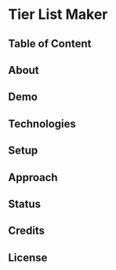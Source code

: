 # Tier List Maker
## Table of Content
## About
## Demo
## Technologies
## Setup
## Approach
## Status
## Credits
## License
